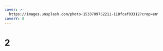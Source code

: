 ```yaml
---
cover: >-
  https://images.unsplash.com/photo-1533709752211-118fcaf03312?crop=entropy&cs=srgb&fm=jpg&ixid=MnwxOTcwMjR8MHwxfHNlYXJjaHw3fHxjeWJlcnxlbnwwfHx8fDE2MzYyODE0OTQ&ixlib=rb-1.2.1&q=85
coverY: 0
---
```


# 2

